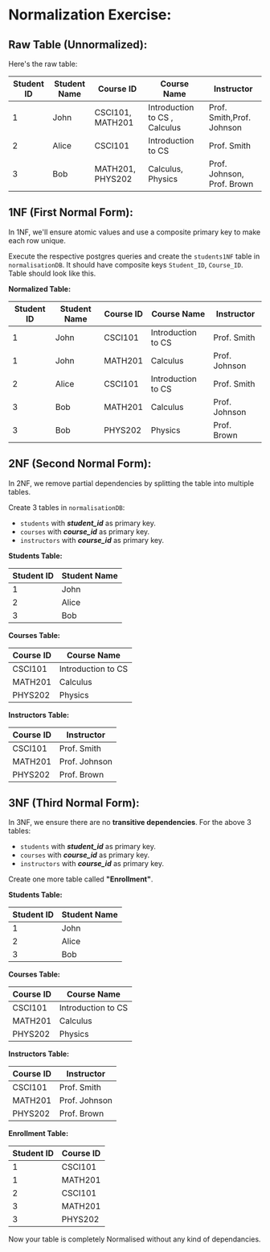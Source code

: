 # Normalization Exercise:

## Raw Table (Unnormalized):
Here's the raw table:

| Student ID | Student Name | Course ID          | Course Name                      | Instructor   |
|------------|--------------|--------------------|----------------------            |--------------|
| 1          | John         | CSCI101, MATH201   | Introduction to CS ,  Calculus   | Prof. Smith,Prof. Johnson  |
| 2          | Alice        | CSCI101            | Introduction to CS               | Prof. Smith  |
| 3          | Bob          | MATH201, PHYS202   | Calculus, Physics                | Prof. Johnson, Prof. Brown |

## 1NF (First Normal Form):
In 1NF, we'll ensure atomic values and use a composite primary key to make each row unique.

Execute the respective postgres queries and create the `students1NF` table in `normalisationDB`. It should have composite keys `Student_ID`, `Course_ID`.
Table should look like this. 

**Normalized Table:**

| Student ID | Student Name | Course ID | Course Name          | Instructor   |
|------------|--------------|-----------|----------------------|--------------|
| 1          | John         | CSCI101   | Introduction to CS   | Prof. Smith  |
| 1          | John         | MATH201   | Calculus             | Prof. Johnson|
| 2          | Alice        | CSCI101   | Introduction to CS   | Prof. Smith  |
| 3          | Bob          | MATH201   | Calculus             | Prof. Johnson|
| 3          | Bob          | PHYS202   | Physics              | Prof. Brown  |


## 2NF (Second Normal Form):
In 2NF, we remove partial dependencies by splitting the table into multiple tables.

Create 3 tables in `normalisationDB`:
-   `students` with ***student_id*** as primary key.
-   `courses` with ***course_id*** as primary key.
-   `instructors` with ***course_id*** as primary key.

**Students Table:**

| Student ID | Student Name |
|------------|--------------|
| 1          | John         |
| 2          | Alice        |
| 3          | Bob          |

**Courses Table:**

| Course ID | Course Name          | 
|-----------|----------------------|
| CSCI101   | Introduction to CS   |
| MATH201   | Calculus             |
| PHYS202   | Physics              |

**Instructors Table:**

| Course ID | Instructor   |
|-----------|--------------|
| CSCI101   | Prof. Smith  |
| MATH201   | Prof. Johnson|
| PHYS202   | Prof. Brown  |

## 3NF (Third Normal Form):
In 3NF, we ensure there are no **transitive dependencies**.
For the above 3 tables: 
-   `students` with ***student_id*** as primary key.
-   `courses` with ***course_id*** as primary key.
-   `instructors` with ***course_id*** as primary key.

Create one more table called **"Enrollment"**. 

**Students Table:**

| Student ID | Student Name |
|------------|--------------|
| 1          | John         |
| 2          | Alice        |
| 3          | Bob          |

**Courses Table:**

| Course ID | Course Name          | 
|-----------|----------------------|
| CSCI101   | Introduction to CS   |
| MATH201   | Calculus             |
| PHYS202   | Physics              |

**Instructors Table:**

| Course ID | Instructor   |
|-----------|--------------|
| CSCI101   | Prof. Smith  |
| MATH201   | Prof. Johnson|
| PHYS202   | Prof. Brown  |

**Enrollment Table:**

| Student ID | Course ID | 
|------------|-----------|
| 1          | CSCI101   |
| 1          | MATH201   |
| 2          | CSCI101   |
| 3          | MATH201   |
| 3          | PHYS202   |


Now your table is completely Normalised without any kind of dependancies.
